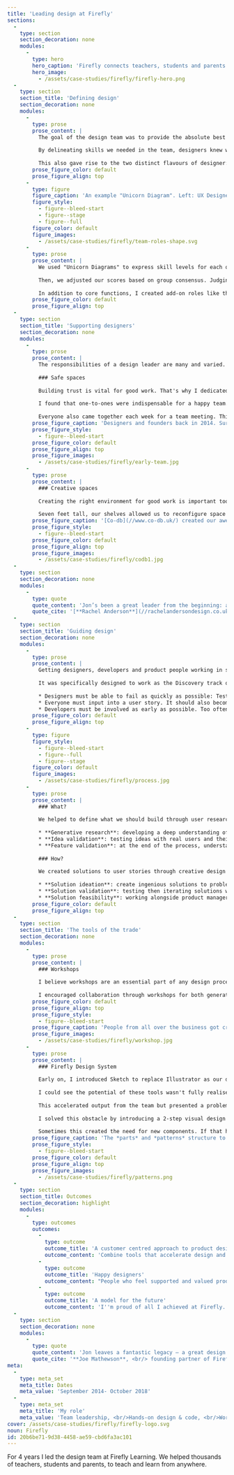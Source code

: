 ```yaml
---
title: 'Leading design at Firefly'
sections:
  -
    type: section
    section_decoration: none
    modules:
      -
        type: hero
        hero_caption: 'Firefly connects teachers, students and parents. It allows them to manage their workloads, share content and set/submit homework. It''s available on iOS and Android as a native app. Or in any web browser as a progressive (and school-brandable) web app.'
        hero_image:
          - /assets/case-studies/firefly/firefly-hero.png
  -
    type: section
    section_title: 'Defining design'
    section_decoration: none
    modules:
      -
        type: prose
        prose_content: |
          The goal of the design team was to provide the absolute best experience for teachers, students and parents. We were responsible for *what* users saw on screen and *how* they interacted with our product. My challenge was to grow a team that delivered on the goal.
          
          By delineating skills we needed in the team, designers knew what was expected and how they could level-up. This also helped with our hiring — we could crystal-clear about who we needed.
          
          This also gave rise to the two distinct flavours of designer: The **UX Researcher** and the **UI Designer**.
        prose_figure_color: default
        prose_figure_align: top
      -
        type: figure
        figure_caption: 'An example "Unicorn Diagram". Left: UX Designer. Right: UI Researcher.'
        figure_style:
          - figure--bleed-start
          - figure--stage
          - figure--full
        figure_color: default
        figure_images:
          - /assets/case-studies/firefly/team-roles-shape.svg
      -
        type: prose
        prose_content: |
          We used "Unicorn Diagrams" to express skill levels for each of the team. These were created by playing [planning poker](//en.wikipedia.org/wiki/Planning_poker). Everyone rated levels per person as either "none", "beginner", "proficient" or "expert" (able to teach others). 
          
          Then, we adjusted our scores based on group consensus. Judging skills like this meant that people were less likely to up/down-vote their abilities and led to greater trust in the team.
          
          In addition to core functions, I created add-on roles like the **Design System Lead**. These were assigned to those who showed a particular aptitude for that skill. It was their job to advocate best practice and for seeing everyone level-up in that area.
        prose_figure_color: default
        prose_figure_align: top
  -
    type: section
    section_title: 'Supporting designers'
    section_decoration: none
    modules:
      -
        type: prose
        prose_content: |
          The responsibilities of a design leader are many and varied. But a big part of the job is making people feel valued and supported. I spent a large chunk of my week ensuring everyone could do their best work.
          
          ### Safe spaces
          
          Building trust is vital for good work. That's why I dedicated myself to creating a weekly rhythm where meaningful conversations could happen.
          
          I found that one-to-ones were indispensable for a happy team. I held weekly hour-long sessions with everyone; a safe space with time to reflect, and flesh out ideas. People found these meetings valuable because I tailored them to the individual.
          
          Everyone also came together each week for a team meeting. This was a time where anyone could share and give feedback. We celebrated success and reflected on our struggles. Resources were recommended and battle stories swapped. A community was built.
        prose_figure_caption: 'Designers and founders back in 2014. Surely we were never that young?'
        prose_figure_style:
          - figure--bleed-start
        prose_figure_color: default
        prose_figure_align: top
        prose_figure_images:
          - /assets/case-studies/firefly/early-team.jpg
      -
        type: prose
        prose_content: |
          ### Creative spaces
          
          Creating the right environment for good work is important too. I supported this to the best of my ability. Sometimes this could be as simple as providing sketching kits for every meeting space. Other times as complex as working with a custom fit-out company to create portable bookshelves. 
          
          Seven feet tall, our shelves allowed us to reconfigure space as needed. With storage on the front and whiteboards on the back, they made ideal walls whatever we were doing.
        prose_figure_caption: '[Co-db](//www.co-db.uk/) created our awesome mobile bookshelves/whiteboards.'
        prose_figure_style:
          - figure--bleed-start
        prose_figure_color: default
        prose_figure_align: top
        prose_figure_images:
          - /assets/case-studies/firefly/codb1.jpg
  -
    type: section
    section_decoration: none
    modules:
      -
        type: quote
        quote_content: 'Jon’s been a great leader from the beginning: approachable, open-minded and always willing to listen. I’ve always been able to trust him with my concerns, and he will either help me resolve it myself, or help me find someone who can!'
        quote_cite: '[**Rachel Anderson**](//rachelandersondesign.co.uk), <br/>UI Designer'
  -
    type: section
    section_title: 'Guiding design'
    section_decoration: none
    modules:
      -
        type: prose
        prose_content: |
          Getting designers, developers and product people working in sync is complicated. I worked with Firefly's cross-discipline teams to create a process that worked for all but could be modified per squad. 
          
          It was specifically designed to work as the Discovery track of our Duel-Track Agile process. I followed several vital principals:
          
          * Designers must be able to fail as quickly as possible: Testing ideas cheaply and culling the weak.
          * Everyone must input into a user story. It should also become more defined over time.
          * Developers must be involved as early as possible. Too often they'd reject designs late on.
        prose_figure_color: default
        prose_figure_align: top
      -
        type: figure
        figure_style:
          - figure--bleed-start
          - figure--full
          - figure--stage
        figure_color: default
        figure_images:
          - /assets/case-studies/firefly/process.jpg
      -
        type: prose
        prose_content: |
          ### What?
          
          We helped to define what we should build through user research and testing. UX Researchers owned this part of the process and split their time between:
          
          * **Generative research**: developing a deep understanding of our users and their needs to create innovative ideas of how Firefly could help them in-line with our mission and strategy ("why").
          * **Idea validation**: testing ideas with real users and their feasibility with internal teams.
          * **Feature validation**: at the end of the process, understanding the impact of recently shipped features on squad-level KPIs.
          
          ### How?
          
          We created solutions to user stories through creative design and testing. UI Designers owned their part of the process and split their time between:
          
          * **Solution ideation**: create ingenious solutions to problems for teachers, parents and students through fail-fast, iterative design.
          * **Solution validation**: testing then iterating solutions with users via increasing fidelity prototypes.
          * **Solution feasibility**: working alongside product managers to ensure that solutions are technically feasible and align with business strategy.
        prose_figure_color: default
        prose_figure_align: top
  -
    type: section
    section_title: 'The tools of the trade'
    section_decoration: none
    modules:
      -
        type: prose
        prose_content: |
          ### Workshops
          
          I believe workshops are an essential part of any design process. At their best, workshops unlock untapped creativity, spark unexpected ideas and facilitate fast-failure.
          
          I encouraged collaboration through workshops for both generative ideation and idea validation. Whether informal sketching sessions or multi-day seminars, the aim was to get lots of ideas in the room. We brought together people from all over the business. We brought in our customers. All with the goal of quick sketching solutions.
        prose_figure_color: default
        prose_figure_align: top
        prose_figure_style:
          - figure--bleed-start
        prose_figure_caption: 'People from all over the business got creative to solve some tricky problems.'
        prose_figure_images:
          - /assets/case-studies/firefly/workshop.jpg
      -
        type: prose
        prose_content: |
          ### Firefly Design System
          
          Early on, I introduced Sketch to replace Illustrator as our defacto screen design tool. Later I brought in tools like Zeplin to provide better specifications. We also used Abstract for file version control.
          
          I could see the potential of these tools wasn't fully realised. I started a project to create a pattern library. This later became a full design system, containing over 200 components and for the web, iOS and Android. 
          
          This accelerated output from the team but presented a problem. We now had a kit of predefined elements, but this threatened to kill invoative solutions. 
          
          I solved this obstacle by introducing a 2-step visual design process. In **Visual Discovery** designers were free to create whatever interface best answered the users' problem. Then, in **Visual Production**, this solution was translated to use existing components where possible. 
          
          Sometimes this created the need for new components. If that happened, we'd discuss as a team and introduce these where only absolutely necessary.
        prose_figure_caption: 'The *parts* and *patterns* structure to make the library straightforward to use.'
        prose_figure_style:
          - figure--bleed-start
        prose_figure_color: default
        prose_figure_align: top
        prose_figure_images:
          - /assets/case-studies/firefly/patterns.png
  -
    type: section
    section_title: Outcomes
    section_decoration: highlight
    modules:
      -
        type: outcomes
        outcomes:
          -
            type: outcome
            outcome_title: 'A customer centred approach to product design'
            outcome_content: 'Combine tools that accelerate design and a process that favours regular testing, and you have a potent recipe for success. <mark>Firefly enjoys a 97% customer retention rate</mark>. Part of what keeps schools coming back is ease of use and tools that solve genuine problems.'
          -
            type: outcome
            outcome_title: 'Happy designers'
            outcome_content: "People who feel supported and valued produce better work. The proof is in the pudding —\_Firefly is a brilliant product designed by incredible people."
          -
            type: outcome
            outcome_title: 'A model for the future'
            outcome_content: 'I''m proud of all I achieved at Firefly. The design team work seamlessly within the broader product team. Their tools and process set a great foundation as Firefly grows.'
  -
    type: section
    section_decoration: none
    modules:
      -
        type: quote
        quote_content: 'Jon leaves a fantastic legacy — a great design team working together within a well-designed set of design systems and processes.'
        quote_cite: '**Joe Mathewson**, <br/> founding partner of Firefly Learning'
meta:
  -
    type: meta_set
    meta_title: Dates
    meta_value: 'September 2014- October 2018'
  -
    type: meta_set
    meta_title: 'My role'
    meta_value: 'Team leadership, <br/>Hands-on design & code, <br/>Workshop design'
cover: /assets/case-studies/firefly/firefly-logo.svg
noun: Firefly
id: 20b6be71-9d38-4458-ae59-cbd6fa3ac101
---
```

For 4 years I led the design team at Firefly Learning. We helped thousands of teachers, students and parents, to teach and learn from anywhere.
